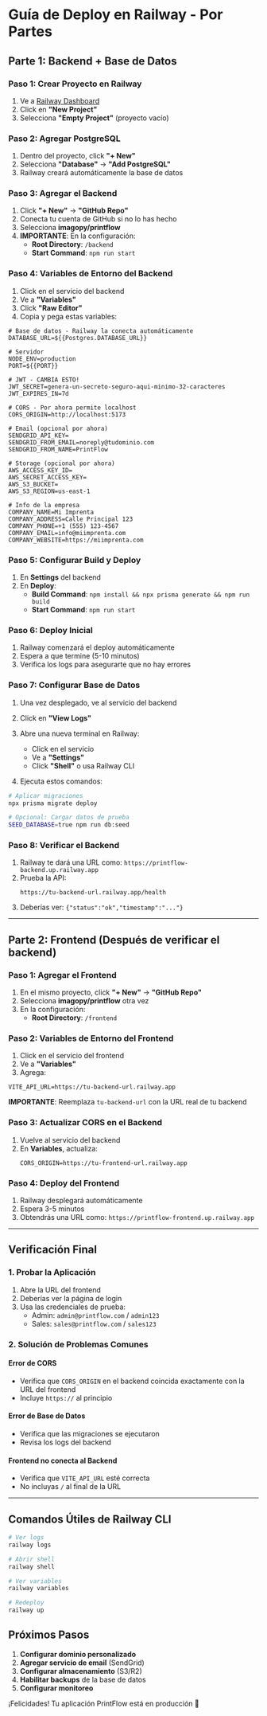 # Guía de Deploy en Railway - Por Partes

## Parte 1: Backend + Base de Datos

### Paso 1: Crear Proyecto en Railway

1. Ve a [Railway Dashboard](https://railway.app/dashboard)
2. Click en **"New Project"**
3. Selecciona **"Empty Project"** (proyecto vacío)

### Paso 2: Agregar PostgreSQL

1. Dentro del proyecto, click **"+ New"**
2. Selecciona **"Database"** → **"Add PostgreSQL"**
3. Railway creará automáticamente la base de datos

### Paso 3: Agregar el Backend

1. Click **"+ New"** → **"GitHub Repo"**
2. Conecta tu cuenta de GitHub si no lo has hecho
3. Selecciona **imagopy/printflow**
4. **IMPORTANTE**: En la configuración:
   - **Root Directory**: `/backend`
   - **Start Command**: `npm run start`

### Paso 4: Variables de Entorno del Backend

1. Click en el servicio del backend
2. Ve a **"Variables"**
3. Click **"Raw Editor"**
4. Copia y pega estas variables:

```env
# Base de datos - Railway la conecta automáticamente
DATABASE_URL=${{Postgres.DATABASE_URL}}

# Servidor
NODE_ENV=production
PORT=${{PORT}}

# JWT - CAMBIA ESTO!
JWT_SECRET=genera-un-secreto-seguro-aqui-minimo-32-caracteres
JWT_EXPIRES_IN=7d

# CORS - Por ahora permite localhost
CORS_ORIGIN=http://localhost:5173

# Email (opcional por ahora)
SENDGRID_API_KEY=
SENDGRID_FROM_EMAIL=noreply@tudominio.com
SENDGRID_FROM_NAME=PrintFlow

# Storage (opcional por ahora)
AWS_ACCESS_KEY_ID=
AWS_SECRET_ACCESS_KEY=
AWS_S3_BUCKET=
AWS_S3_REGION=us-east-1

# Info de la empresa
COMPANY_NAME=Mi Imprenta
COMPANY_ADDRESS=Calle Principal 123
COMPANY_PHONE=+1 (555) 123-4567
COMPANY_EMAIL=info@miimprenta.com
COMPANY_WEBSITE=https://miimprenta.com
```

### Paso 5: Configurar Build y Deploy

1. En **Settings** del backend
2. En **Deploy**:
   - **Build Command**: `npm install && npx prisma generate && npm run build`
   - **Start Command**: `npm run start`

### Paso 6: Deploy Inicial

1. Railway comenzará el deploy automáticamente
2. Espera a que termine (5-10 minutos)
3. Verifica los logs para asegurarte que no hay errores

### Paso 7: Configurar Base de Datos

1. Una vez desplegado, ve al servicio del backend
2. Click en **"View Logs"**
3. Abre una nueva terminal en Railway:
   - Click en el servicio
   - Ve a **"Settings"**
   - Click **"Shell"** o usa Railway CLI

4. Ejecuta estos comandos:

```bash
# Aplicar migraciones
npx prisma migrate deploy

# Opcional: Cargar datos de prueba
SEED_DATABASE=true npm run db:seed
```

### Paso 8: Verificar el Backend

1. Railway te dará una URL como: `https://printflow-backend.up.railway.app`
2. Prueba la API:
   ```
   https://tu-backend-url.railway.app/health
   ```
3. Deberías ver: `{"status":"ok","timestamp":"..."}`

---

## Parte 2: Frontend (Después de verificar el backend)

### Paso 1: Agregar el Frontend

1. En el mismo proyecto, click **"+ New"** → **"GitHub Repo"**
2. Selecciona **imagopy/printflow** otra vez
3. En la configuración:
   - **Root Directory**: `/frontend`

### Paso 2: Variables de Entorno del Frontend

1. Click en el servicio del frontend
2. Ve a **"Variables"**
3. Agrega:

```env
VITE_API_URL=https://tu-backend-url.railway.app
```

**IMPORTANTE**: Reemplaza `tu-backend-url` con la URL real de tu backend

### Paso 3: Actualizar CORS en el Backend

1. Vuelve al servicio del backend
2. En **Variables**, actualiza:
   ```env
   CORS_ORIGIN=https://tu-frontend-url.railway.app
   ```

### Paso 4: Deploy del Frontend

1. Railway desplegará automáticamente
2. Espera 3-5 minutos
3. Obtendrás una URL como: `https://printflow-frontend.up.railway.app`

---

## Verificación Final

### 1. Probar la Aplicación

1. Abre la URL del frontend
2. Deberías ver la página de login
3. Usa las credenciales de prueba:
   - Admin: `admin@printflow.com` / `admin123`
   - Sales: `sales@printflow.com` / `sales123`

### 2. Solución de Problemas Comunes

#### Error de CORS
- Verifica que `CORS_ORIGIN` en el backend coincida exactamente con la URL del frontend
- Incluye `https://` al principio

#### Error de Base de Datos
- Verifica que las migraciones se ejecutaron
- Revisa los logs del backend

#### Frontend no conecta al Backend
- Verifica que `VITE_API_URL` esté correcta
- No incluyas `/` al final de la URL

---

## Comandos Útiles de Railway CLI

```bash
# Ver logs
railway logs

# Abrir shell
railway shell

# Ver variables
railway variables

# Redeploy
railway up
```

## Próximos Pasos

1. **Configurar dominio personalizado**
2. **Agregar servicio de email** (SendGrid)
3. **Configurar almacenamiento** (S3/R2)
4. **Habilitar backups** de la base de datos
5. **Configurar monitoreo**

¡Felicidades! Tu aplicación PrintFlow está en producción 🎉